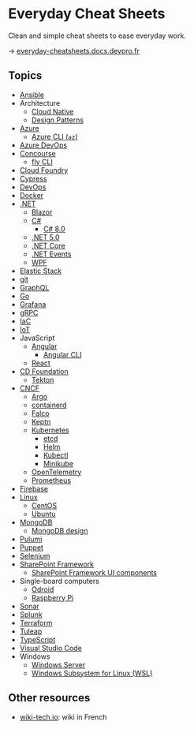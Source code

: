 # Everyday Cheat Sheets

Clean and simple cheat sheets to ease everyday work.

→ [everyday-cheatsheets.docs.devpro.fr](https://everyday-cheatsheets.docs.devpro.fr/)

## Topics

* [Ansible](./docs/ansible.md)
* Architecture
  * [Cloud Native](./docs/cloud-native.md)
  * [Design Patterns](./docs/design-patterns.md)
* [Azure](./docs/azure.md)
  * [Azure CLI (`az`)](./docs/azure-cli.md)
* [Azure DevOps](./docs/azure-devops.md)
* [Concourse](./docs/concourse.md)
  * [fly CLI](./docs/fly-cli.md)
* [Cloud Foundry](./docs/cloudfoundry.md)
* [Cypress](./docs/cypress.md)
* [DevOps](./docs/devops.md)
* [Docker](./docs/docker.md)
* [.NET](./docs/dotnet.md)
  * [Blazor](./docs/blazor.md)
  * [C#](./docs/csharp.md)
    * [C# 8.0](./docs/csharp80.md)
  * [.NET 5.0](./docs/dotnet50.md)
  * [.NET Core](./docs/dotnetcore.md)
  * [.NET Events](./docs/dotnetevents.md)
  * [WPF](./docs/wpf.md)
* [Elastic Stack](./docs/elastic-stack.md)
* [git](./docs/git.md)
* [GraphQL](./docs/graphql.md)
* [Go](./docs/go.md)
* [Grafana](./docs/grafana.md)
* [gRPC](./docs/grpc.md)
* [IaC](./docs/iac.md)
* [IoT](./docs/iot.md)
* JavaScript
  * [Angular](./docs/angular.md)
    * [Angular CLI](./docs/angular-cli.md)
  * [React](./docs/reactjs.md)
* [CD Foundation](./docs/cd-foundation.md)
  * [Tekton](./docs/tekton.md)
* [CNCF](./docs/cncf.md)
  * [Argo](./docs/argo.md)
  * [containerd](./docs/containerd.md)
  * [Falco](./docs/falco.md)
  * [Keptn](./docs/keptn.md)
  * [Kubernetes](./docs/kubernetes.md)
    * [etcd](./docs/etcd.md)
    * [Helm](./docs/helm.md)
    * [Kubectl](./docs/kubectl.md)
    * [Minikube](./docs/minikube.md)
  * [OpenTelemetry](./docs/opentelemetry.md)
  * [Prometheus](./docs/prometheus.md)
* [Firebase](./docs/firebase.md)
* [Linux](./docs/linux.md)
  * [CentOS](./docs/centos.md)
  * [Ubuntu](./docs/ubuntu.md)
* [MongoDB](./docs/mongodb.md)
  * [MongoDB design](./docs/mongodb-design.md)
* [Pulumi](./docs/pulumi.md)
* [Puppet](./docs/puppet.md)
* [Selenium](./docs/selenium.md)
* [SharePoint Framework](./docs/spfx.md)
  * [SharePoint Framework UI components](./docs/spfx-ui-components.md)
* Single-board computers
  * [Odroid](./docs/odroid.md)
  * [Raspberry Pi](./docs/raspberrypi.md)
* [Sonar](./docs/sonar.md)
* [Splunk](./docs/splunk.md)
* [Terraform](./docs/terraform.md)
* [Tuleap](./docs/tuleap.md)
* [TypeScript](./docs/typescript.md)
* [Visual Studio Code](./docs/vs-code.md)
* Windows
  * [Windows Server](./docs/windows-server.md)
  * [Windows Subsystem for Linux (WSL)](./docs/wsl.md)

## Other resources

* [wiki-tech.io](https://wiki-tech.io/): wiki in French
